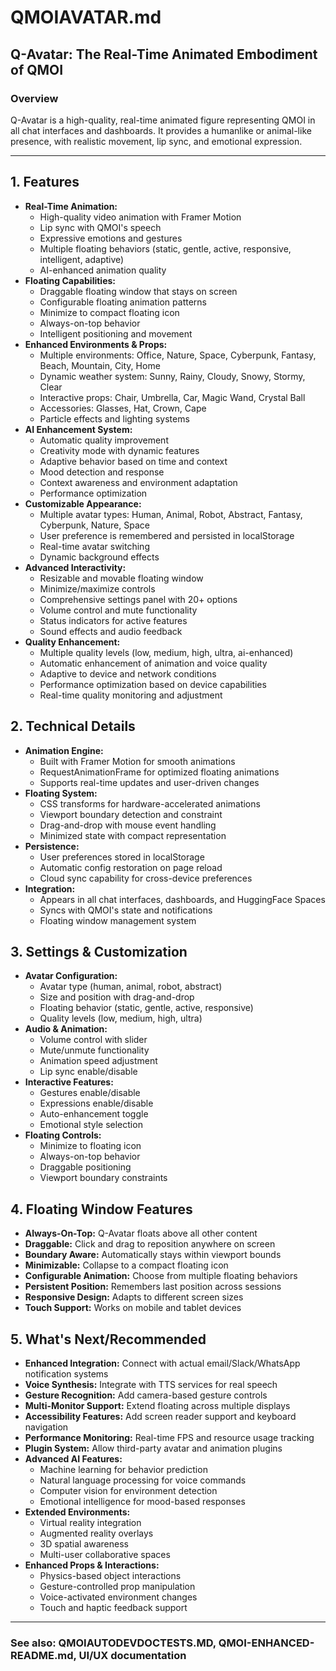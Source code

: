 # QMOIAVATAR.md

## Q-Avatar: The Real-Time Animated Embodiment of QMOI

### Overview
Q-Avatar is a high-quality, real-time animated figure representing QMOI in all chat interfaces and dashboards. It provides a humanlike or animal-like presence, with realistic movement, lip sync, and emotional expression.

---

## 1. Features
- **Real-Time Animation:**
  - High-quality video animation with Framer Motion
  - Lip sync with QMOI's speech
  - Expressive emotions and gestures
  - Multiple floating behaviors (static, gentle, active, responsive, intelligent, adaptive)
  - AI-enhanced animation quality
- **Floating Capabilities:**
  - Draggable floating window that stays on screen
  - Configurable floating animation patterns
  - Minimize to compact floating icon
  - Always-on-top behavior
  - Intelligent positioning and movement
- **Enhanced Environments & Props:**
  - Multiple environments: Office, Nature, Space, Cyberpunk, Fantasy, Beach, Mountain, City, Home
  - Dynamic weather system: Sunny, Rainy, Cloudy, Snowy, Stormy, Clear
  - Interactive props: Chair, Umbrella, Car, Magic Wand, Crystal Ball
  - Accessories: Glasses, Hat, Crown, Cape
  - Particle effects and lighting systems
- **AI Enhancement System:**
  - Automatic quality improvement
  - Creativity mode with dynamic features
  - Adaptive behavior based on time and context
  - Mood detection and response
  - Context awareness and environment adaptation
  - Performance optimization
- **Customizable Appearance:**
  - Multiple avatar types: Human, Animal, Robot, Abstract, Fantasy, Cyberpunk, Nature, Space
  - User preference is remembered and persisted in localStorage
  - Real-time avatar switching
  - Dynamic background effects
- **Advanced Interactivity:**
  - Resizable and movable floating window
  - Minimize/maximize controls
  - Comprehensive settings panel with 20+ options
  - Volume control and mute functionality
  - Status indicators for active features
  - Sound effects and audio feedback
- **Quality Enhancement:**
  - Multiple quality levels (low, medium, high, ultra, ai-enhanced)
  - Automatic enhancement of animation and voice quality
  - Adaptive to device and network conditions
  - Performance optimization based on device capabilities
  - Real-time quality monitoring and adjustment

## 2. Technical Details
- **Animation Engine:**
  - Built with Framer Motion for smooth animations
  - RequestAnimationFrame for optimized floating animations
  - Supports real-time updates and user-driven changes
- **Floating System:**
  - CSS transforms for hardware-accelerated animations
  - Viewport boundary detection and constraint
  - Drag-and-drop with mouse event handling
  - Minimized state with compact representation
- **Persistence:**
  - User preferences stored in localStorage
  - Automatic config restoration on page reload
  - Cloud sync capability for cross-device preferences
- **Integration:**
  - Appears in all chat interfaces, dashboards, and HuggingFace Spaces
  - Syncs with QMOI's state and notifications
  - Floating window management system

## 3. Settings & Customization
- **Avatar Configuration:**
  - Avatar type (human, animal, robot, abstract)
  - Size and position with drag-and-drop
  - Floating behavior (static, gentle, active, responsive)
  - Quality levels (low, medium, high, ultra)
- **Audio & Animation:**
  - Volume control with slider
  - Mute/unmute functionality
  - Animation speed adjustment
  - Lip sync enable/disable
- **Interactive Features:**
  - Gestures enable/disable
  - Expressions enable/disable
  - Auto-enhancement toggle
  - Emotional style selection
- **Floating Controls:**
  - Minimize to floating icon
  - Always-on-top behavior
  - Draggable positioning
  - Viewport boundary constraints

## 4. Floating Window Features
- **Always-On-Top:** Q-Avatar floats above all other content
- **Draggable:** Click and drag to reposition anywhere on screen
- **Boundary Aware:** Automatically stays within viewport bounds
- **Minimizable:** Collapse to a compact floating icon
- **Configurable Animation:** Choose from multiple floating behaviors
- **Persistent Position:** Remembers last position across sessions
- **Responsive Design:** Adapts to different screen sizes
- **Touch Support:** Works on mobile and tablet devices

## 5. What's Next/Recommended
- **Enhanced Integration:** Connect with actual email/Slack/WhatsApp notification systems
- **Voice Synthesis:** Integrate with TTS services for real speech
- **Gesture Recognition:** Add camera-based gesture controls
- **Multi-Monitor Support:** Extend floating across multiple displays
- **Accessibility Features:** Add screen reader support and keyboard navigation
- **Performance Monitoring:** Real-time FPS and resource usage tracking
- **Plugin System:** Allow third-party avatar and animation plugins
- **Advanced AI Features:** 
  - Machine learning for behavior prediction
  - Natural language processing for voice commands
  - Computer vision for environment detection
  - Emotional intelligence for mood-based responses
- **Extended Environments:**
  - Virtual reality integration
  - Augmented reality overlays
  - 3D spatial awareness
  - Multi-user collaborative spaces
- **Enhanced Props & Interactions:**
  - Physics-based object interactions
  - Gesture-controlled prop manipulation
  - Voice-activated environment changes
  - Touch and haptic feedback support

---

### See also: QMOIAUTODEVDOCTESTS.MD, QMOI-ENHANCED-README.md, UI/UX documentation 